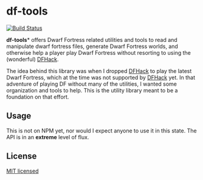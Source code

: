 # df-tools

[![Build Status](https://travis-ci.org/matthemsteger/df-tools.svg?branch=master)](https://travis-ci.org/matthemsteger/df-tools)

**df-tools*** offers Dwarf Fortress related utilities and tools to read and manipulate dwarf fortress files, generate Dwarf Fortress worlds, and otherwise help a player play Dwarf Fortress without resorting to using the (wonderful) [DFHack][DFHack].

The idea behind this library was when I dropped [DFHack][DFHack] to play the latest Dwarf Fortress, which at the time was not supported by [DFHack][DFHack] yet. In that adventure of playing DF without many of the utilities, I wanted some organization and tools to help. This is the utility library meant to be a foundation on that effort.

## Usage

This is not on NPM yet, nor would I expect anyone to use it in this state. The API is in an **extreme** level of flux.

## License

[MIT licensed](LICENSE)

<!-- References -->

[DFHack]: https://github.com/DFHack/dfhack

